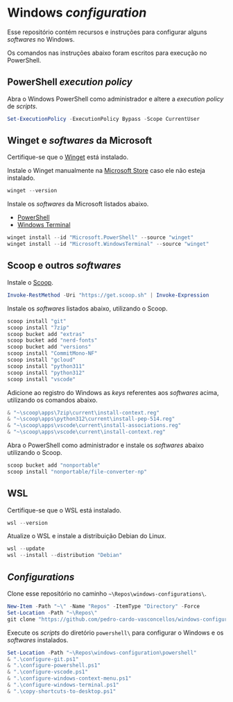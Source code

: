 # Windows _configuration_

Esse repositório contém recursos e instruções para configurar alguns _softwares_ no Windows.

Os comandos nas instruções abaixo foram escritos para execução no PowerShell.

## PowerShell _execution policy_

Abra o Windows PowerShell como administrador e altere a _execution policy_ de _scripts_.

```powershell
Set-ExecutionPolicy -ExecutionPolicy Bypass -Scope CurrentUser
```

## Winget e _softwares_ da Microsoft

Certifique-se que o [Winget](https://learn.microsoft.com/en-us/windows/package-manager) está instalado.

Instale o Winget manualmente na [Microsoft Store](https://apps.microsoft.com/detail/9NBLGGH4NNS1) caso ele não esteja instalado.

```powershell
winget --version
```

Instale os _softwares_ da Microsoft listados abaixo.

- [PowerShell](https://www.microsoft.com/store/productId/9MZ1SNWT0N5D?ocid=pdpshare)
- [Windows Terminal](https://www.microsoft.com/store/productId/9N0DX20HK701)

```powershell
winget install --id "Microsoft.PowerShell" --source "winget"
winget install --id "Microsoft.WindowsTerminal" --source "winget"
```

## Scoop e outros _softwares_

Instale o [Scoop](https://scoop.sh).

```powershell
Invoke-RestMethod -Uri "https://get.scoop.sh" | Invoke-Expression
```

Instale os _softwares_ listados abaixo, utilizando o Scoop.

```powershell
scoop install "git"
scoop install "7zip"
scoop bucket add "extras"
scoop bucket add "nerd-fonts"
scoop bucket add "versions"
scoop install "CommitMono-NF"
scoop install "gcloud"
scoop install "python311"
scoop install "python312"
scoop install "vscode"
```

Adicione ao registro do Windows as _keys_ referentes aos _softwares_ acima, utilizando os comandos abaixo.

```powershell
& "~\scoop\apps\7zip\current\install-context.reg"
& "~\scoop\apps\python312\current\install-pep-514.reg"
& "~\scoop\apps\vscode\current\install-associations.reg"
& "~\scoop\apps\vscode\current\install-context.reg"
```

Abra o PowerShell como administrador e instale os _softwares_ abaixo utilizando o Scoop.

```powershell
scoop bucket add "nonportable"
scoop install "nonportable/file-converter-np"
```

## WSL

Certifique-se que o WSL está instalado.

```powershell
wsl --version
```

Atualize o WSL e instale a distribuição Debian do Linux.

```powershell
wsl --update
wsl --install --distribution "Debian"
```

## _Configurations_

Clone esse repositório no caminho `~\Repos\windows-configurations\`.

```powershell
New-Item -Path "~\" -Name "Repos" -ItemType "Directory" -Force
Set-Location -Path "~\Repos\"
git clone "https://github.com/pedro-cardo-vasconcellos/windows-configuration.git"
```

Execute os _scripts_ do diretório `powershell\` para configurar o Windows e os _softwares_ instalados.

```powershell
Set-Location -Path "~\Repos\windows-configuration\powershell"
& ".\configure-git.ps1"
& ".\configure-powershell.ps1"
& ".\configure-vscode.ps1"
& ".\configure-windows-context-menu.ps1"
& ".\configure-windows-terminal.ps1"
& ".\copy-shortcuts-to-desktop.ps1"
```
